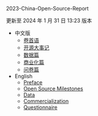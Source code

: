 2023-China-Open-Source-Report


更新至 2024 年 1 月 31 日 13:23 版本

- 中文版
  - [卷首语](./preface.md)
  - [开源大事记](./open-source-milestones.md)
  - [数据篇](./data.md)
  - [商业化篇](./commercialization.md)
  - [问卷篇](./questionnaire.md)
- English
  - [Preface](./en/preface.md)
  - [Open Source Milestones](./en/open-source-milestones.md)
  - [Data](./en/data.md)
  - [Commercialization](./en/commercialization.md)
  - [Questionnaire](./en/questionnaire.md)
